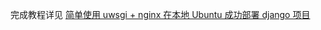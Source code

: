 完成教程详见 [简单使用 uwsgi + nginx 在本地 Ubuntu 成功部署 django 项目](https://blog.csdn.net/dangfulin/article/details/123022216)